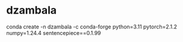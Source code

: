 # dzambala


conda create -n dzambala -c conda-forge python=3.11 pytorch=2.1.2 numpy=1.24.4 sentencepiece==0.1.99